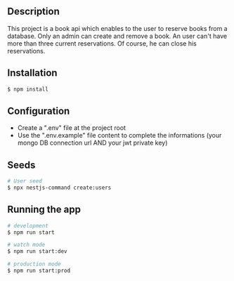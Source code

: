 
## Description

This project is a book api which enables to the user to reserve books from a database. Only an admin can create and remove a book. An user can't have more than three current reservations. Of course, he can close his reservations. 

## Installation

```bash
$ npm install
```

## Configuration 

* Create a ".env" file at the project root
* Use the ".env.example" file content to complete the informations (your mongo DB connection url AND your jwt private key)

## Seeds

```bash
# User seed
$ npx nestjs-command create:users
```

## Running the app

```bash
# development
$ npm run start

# watch mode
$ npm run start:dev

# production mode
$ npm run start:prod
```

